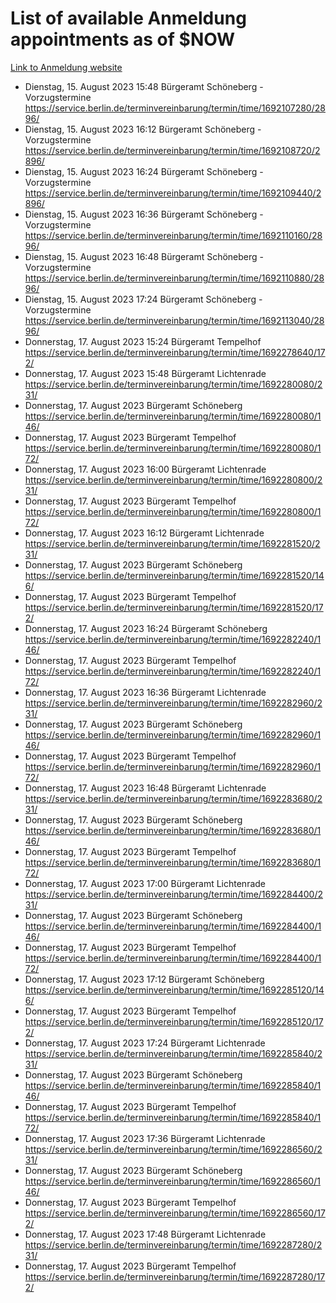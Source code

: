 # List of available Anmeldung appointments as of $NOW
[Link to Anmeldung website](https://service.berlin.de/terminvereinbarung/termin/tag.php?termin=1&anliegen[]=120686&dienstleisterlist=122210,122217,327316,122219,327312,122227,327314,122231,327346,122243,327348,122254,122252,329742,122260,329745,122262,329748,122271,327278,122273,327274,122277,327276,330436,122280,327294,122282,327290,122284,327292,122291,327270,122285,327266,122286,327264,122296,327268,150230,329760,122297,327286,122294,327284,122312,329763,122314,329775,122304,327330,122311,327334,122309,327332,317869,122281,327352,122279,329772,122283,122276,327324,122274,327326,122267,329766,122246,327318,122251,327320,122257,327322,122208,327298,122226,327300&herkunft=http%3A%2F%2Fservice.berlin.de%2Fdienstleistung%2F120686%2F)
- Dienstag, 15. August 2023 15:48 Bürgeramt Schöneberg - Vorzugstermine https://service.berlin.de/terminvereinbarung/termin/time/1692107280/2896/
- Dienstag, 15. August 2023 16:12 Bürgeramt Schöneberg - Vorzugstermine https://service.berlin.de/terminvereinbarung/termin/time/1692108720/2896/
- Dienstag, 15. August 2023 16:24 Bürgeramt Schöneberg - Vorzugstermine https://service.berlin.de/terminvereinbarung/termin/time/1692109440/2896/
- Dienstag, 15. August 2023 16:36 Bürgeramt Schöneberg - Vorzugstermine https://service.berlin.de/terminvereinbarung/termin/time/1692110160/2896/
- Dienstag, 15. August 2023 16:48 Bürgeramt Schöneberg - Vorzugstermine https://service.berlin.de/terminvereinbarung/termin/time/1692110880/2896/
- Dienstag, 15. August 2023 17:24 Bürgeramt Schöneberg - Vorzugstermine https://service.berlin.de/terminvereinbarung/termin/time/1692113040/2896/
- Donnerstag, 17. August 2023 15:24 Bürgeramt Tempelhof https://service.berlin.de/terminvereinbarung/termin/time/1692278640/172/
- Donnerstag, 17. August 2023 15:48 Bürgeramt Lichtenrade https://service.berlin.de/terminvereinbarung/termin/time/1692280080/231/
- Donnerstag, 17. August 2023  Bürgeramt Schöneberg https://service.berlin.de/terminvereinbarung/termin/time/1692280080/146/
- Donnerstag, 17. August 2023  Bürgeramt Tempelhof https://service.berlin.de/terminvereinbarung/termin/time/1692280080/172/
- Donnerstag, 17. August 2023 16:00 Bürgeramt Lichtenrade https://service.berlin.de/terminvereinbarung/termin/time/1692280800/231/
- Donnerstag, 17. August 2023  Bürgeramt Tempelhof https://service.berlin.de/terminvereinbarung/termin/time/1692280800/172/
- Donnerstag, 17. August 2023 16:12 Bürgeramt Lichtenrade https://service.berlin.de/terminvereinbarung/termin/time/1692281520/231/
- Donnerstag, 17. August 2023  Bürgeramt Schöneberg https://service.berlin.de/terminvereinbarung/termin/time/1692281520/146/
- Donnerstag, 17. August 2023  Bürgeramt Tempelhof https://service.berlin.de/terminvereinbarung/termin/time/1692281520/172/
- Donnerstag, 17. August 2023 16:24 Bürgeramt Schöneberg https://service.berlin.de/terminvereinbarung/termin/time/1692282240/146/
- Donnerstag, 17. August 2023  Bürgeramt Tempelhof https://service.berlin.de/terminvereinbarung/termin/time/1692282240/172/
- Donnerstag, 17. August 2023 16:36 Bürgeramt Lichtenrade https://service.berlin.de/terminvereinbarung/termin/time/1692282960/231/
- Donnerstag, 17. August 2023  Bürgeramt Schöneberg https://service.berlin.de/terminvereinbarung/termin/time/1692282960/146/
- Donnerstag, 17. August 2023  Bürgeramt Tempelhof https://service.berlin.de/terminvereinbarung/termin/time/1692282960/172/
- Donnerstag, 17. August 2023 16:48 Bürgeramt Lichtenrade https://service.berlin.de/terminvereinbarung/termin/time/1692283680/231/
- Donnerstag, 17. August 2023  Bürgeramt Schöneberg https://service.berlin.de/terminvereinbarung/termin/time/1692283680/146/
- Donnerstag, 17. August 2023  Bürgeramt Tempelhof https://service.berlin.de/terminvereinbarung/termin/time/1692283680/172/
- Donnerstag, 17. August 2023 17:00 Bürgeramt Lichtenrade https://service.berlin.de/terminvereinbarung/termin/time/1692284400/231/
- Donnerstag, 17. August 2023  Bürgeramt Schöneberg https://service.berlin.de/terminvereinbarung/termin/time/1692284400/146/
- Donnerstag, 17. August 2023  Bürgeramt Tempelhof https://service.berlin.de/terminvereinbarung/termin/time/1692284400/172/
- Donnerstag, 17. August 2023 17:12 Bürgeramt Schöneberg https://service.berlin.de/terminvereinbarung/termin/time/1692285120/146/
- Donnerstag, 17. August 2023  Bürgeramt Tempelhof https://service.berlin.de/terminvereinbarung/termin/time/1692285120/172/
- Donnerstag, 17. August 2023 17:24 Bürgeramt Lichtenrade https://service.berlin.de/terminvereinbarung/termin/time/1692285840/231/
- Donnerstag, 17. August 2023  Bürgeramt Schöneberg https://service.berlin.de/terminvereinbarung/termin/time/1692285840/146/
- Donnerstag, 17. August 2023  Bürgeramt Tempelhof https://service.berlin.de/terminvereinbarung/termin/time/1692285840/172/
- Donnerstag, 17. August 2023 17:36 Bürgeramt Lichtenrade https://service.berlin.de/terminvereinbarung/termin/time/1692286560/231/
- Donnerstag, 17. August 2023  Bürgeramt Schöneberg https://service.berlin.de/terminvereinbarung/termin/time/1692286560/146/
- Donnerstag, 17. August 2023  Bürgeramt Tempelhof https://service.berlin.de/terminvereinbarung/termin/time/1692286560/172/
- Donnerstag, 17. August 2023 17:48 Bürgeramt Lichtenrade https://service.berlin.de/terminvereinbarung/termin/time/1692287280/231/
- Donnerstag, 17. August 2023  Bürgeramt Tempelhof https://service.berlin.de/terminvereinbarung/termin/time/1692287280/172/
